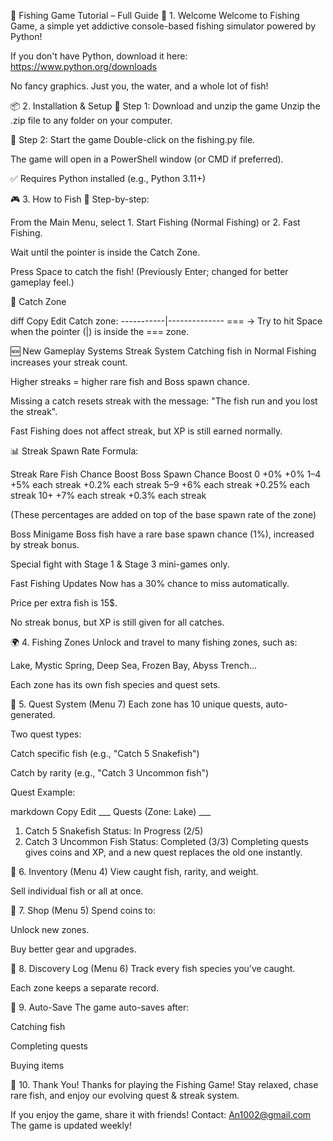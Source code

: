 🎣 Fishing Game Tutorial – Full Guide
👋 1. Welcome
Welcome to Fishing Game, a simple yet addictive console-based fishing simulator powered by Python!

If you don't have Python, download it here: https://www.python.org/downloads

No fancy graphics. Just you, the water, and a whole lot of fish!

📦 2. Installation & Setup
🔽 Step 1: Download and unzip the game
Unzip the .zip file to any folder on your computer.

🚀 Step 2: Start the game
Double-click on the fishing.py file.

The game will open in a PowerShell window (or CMD if preferred).

✅ Requires Python installed (e.g., Python 3.11+)

🎮 3. How to Fish
🎣 Step-by-step:

From the Main Menu, select 1. Start Fishing (Normal Fishing) or 2. Fast Fishing.

Wait until the pointer is inside the Catch Zone.

Press Space to catch the fish! (Previously Enter; changed for better gameplay feel.)

📌 Catch Zone

diff
Copy
Edit
Catch zone:
-----------|--------------
         ===
→ Try to hit Space when the pointer (|) is inside the === zone.

🆕 New Gameplay Systems
Streak System
Catching fish in Normal Fishing increases your streak count.

Higher streaks = higher rare fish and Boss spawn chance.

Missing a catch resets streak with the message:
"The fish run and you lost the streak".

Fast Fishing does not affect streak, but XP is still earned normally.

📊 Streak Spawn Rate Formula:

Streak	Rare Fish Chance Boost	Boss Spawn Chance Boost
0	+0%	+0%
1–4	+5% each streak	+0.2% each streak
5–9	+6% each streak	+0.25% each streak
10+	+7% each streak	+0.3% each streak

(These percentages are added on top of the base spawn rate of the zone)

Boss Minigame
Boss fish have a rare base spawn chance (1%), increased by streak bonus.

Special fight with Stage 1 & Stage 3 mini-games only.

Fast Fishing Updates
Now has a 30% chance to miss automatically.

Price per extra fish is 15$.

No streak bonus, but XP is still given for all catches.

🌍 4. Fishing Zones
Unlock and travel to many fishing zones, such as:

Lake, Mystic Spring, Deep Sea, Frozen Bay, Abyss Trench...

Each zone has its own fish species and quest sets.

📘 5. Quest System (Menu 7)
Each zone has 10 unique quests, auto-generated.

Two quest types:

Catch specific fish (e.g., "Catch 5 Snakefish")

Catch by rarity (e.g., "Catch 3 Uncommon fish")

Quest Example:

markdown
Copy
Edit
___ Quests (Zone: Lake) ___
1. Catch 5 Snakefish         Status: In Progress (2/5)
2. Catch 3 Uncommon Fish     Status: Completed (3/3)
Completing quests gives coins and XP, and a new quest replaces the old one instantly.

🎒 6. Inventory (Menu 4)
View caught fish, rarity, and weight.

Sell individual fish or all at once.

🛒 7. Shop (Menu 5)
Spend coins to:

Unlock new zones.

Buy better gear and upgrades.

📔 8. Discovery Log (Menu 6)
Track every fish species you’ve caught.

Each zone keeps a separate record.

💾 9. Auto-Save
The game auto-saves after:

Catching fish

Completing quests

Buying items

🙏 10. Thank You!
Thanks for playing the Fishing Game!
Stay relaxed, chase rare fish, and enjoy our evolving quest & streak system.

If you enjoy the game, share it with friends!
Contact: An1002@gmail.com
The game is updated weekly!
